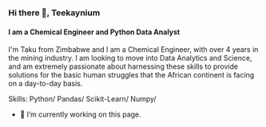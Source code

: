 ### Hi there 👋, Teekaynium
#### I am a Chemical Engineer and Python Data Analyst 
I'm Taku from Zimbabwe and I am a Chemical Engineer, with over 4 years in the mining industry. I am looking to move into Data Analytics and Science, and am extremely passionate about harnessing these skills to provide solutions for the basic human struggles that the African continent is facing on a day-to-day basis.

Skills: Python/ Pandas/ Scikit-Learn/ Numpy/ 

- 🔭 I’m currently working on this page. 
